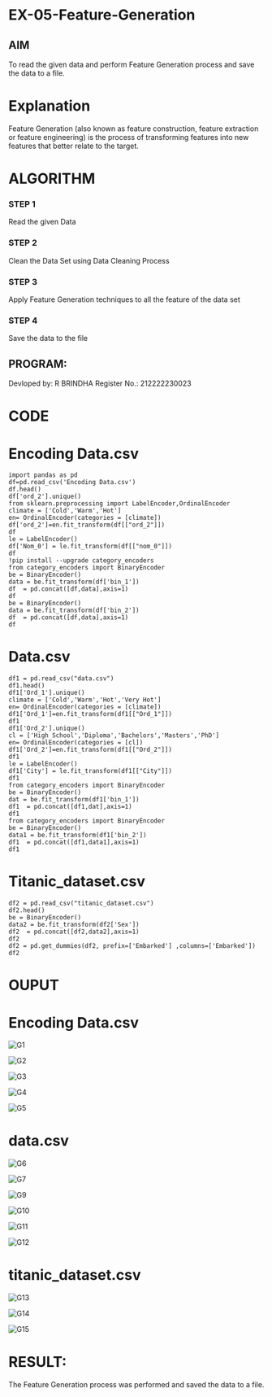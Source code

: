 # EX-05-Feature-Generation


## AIM
To read the given data and perform Feature Generation process and save the data to a file. 

# Explanation
Feature Generation (also known as feature construction, feature extraction or feature engineering) is the process of transforming features into new features that better relate to the target.
 

# ALGORITHM
### STEP 1
Read the given Data
### STEP 2
Clean the Data Set using Data Cleaning Process
### STEP 3
Apply Feature Generation techniques to all the feature of the data set
### STEP 4
Save the data to the file
## PROGRAM:
Devloped by: R BRINDHA
Register No.: 212222230023

# CODE
# Encoding Data.csv
```
import pandas as pd
df=pd.read_csv('Encoding Data.csv')
df.head()
df['ord_2'].unique()
from sklearn.preprocessing import LabelEncoder,OrdinalEncoder
climate = ['Cold','Warm','Hot']
en= OrdinalEncoder(categories = [climate])
df['ord_2']=en.fit_transform(df[["ord_2"]])
df
le = LabelEncoder()
df['Nom_0'] = le.fit_transform(df[["nom_0"]])
df
!pip install --upgrade category_encoders
from category_encoders import BinaryEncoder
be = BinaryEncoder()
data = be.fit_transform(df['bin_1'])
df  = pd.concat([df,data],axis=1)
df
be = BinaryEncoder()
data = be.fit_transform(df['bin_2'])
df  = pd.concat([df,data],axis=1)
df
```
# Data.csv
```
df1 = pd.read_csv("data.csv")
df1.head()
df1['Ord_1'].unique()
climate = ['Cold','Warm','Hot','Very Hot']
en= OrdinalEncoder(categories = [climate])
df1['Ord_1']=en.fit_transform(df1[["Ord_1"]])
df1
df1['Ord_2'].unique()
cl = ['High School','Diploma','Bachelors','Masters','PhD']
en= OrdinalEncoder(categories = [cl])
df1['Ord_2']=en.fit_transform(df1[["Ord_2"]])
df1
le = LabelEncoder()
df1['City'] = le.fit_transform(df1[["City"]])
df1
from category_encoders import BinaryEncoder
be = BinaryEncoder()
dat = be.fit_transform(df1['bin_1'])
df1  = pd.concat([df1,dat],axis=1)
df1
from category_encoders import BinaryEncoder
be = BinaryEncoder()
data1 = be.fit_transform(df1['bin_2'])
df1  = pd.concat([df1,data1],axis=1)
df1
```
# Titanic_dataset.csv
```
df2 = pd.read_csv("titanic_dataset.csv")
df2.head()
be = BinaryEncoder()
data2 = be.fit_transform(df2['Sex'])
df2  = pd.concat([df2,data2],axis=1)
df2
df2 = pd.get_dummies(df2, prefix=['Embarked'] ,columns=['Embarked'])
df2
```
# OUPUT
# Encoding Data.csv
![G1](https://user-images.githubusercontent.com/118889143/236739976-9ba66582-464f-417d-a3c1-a9c33c074895.png)

![G2](https://user-images.githubusercontent.com/118889143/236740007-148f49a1-ad85-4975-82bf-0e398a99bf43.png)

![G3](https://user-images.githubusercontent.com/118889143/236740052-6ab3591b-93d1-4df3-b4bc-ce4929bb7108.png)
 
![G4](https://user-images.githubusercontent.com/118889143/236740117-2d4cd807-1493-4061-af14-71d8f42264ee.png)

![G5](https://user-images.githubusercontent.com/118889143/236740149-60b2fefb-b3ae-4fde-b9c2-42a765622958.png)

# data.csv
![G6](https://user-images.githubusercontent.com/118889143/236740183-81ae711e-c9cb-40e9-af65-7d66c4777a07.png)

![G7](https://user-images.githubusercontent.com/118889143/236740223-11a5a239-9cb1-47c5-b300-68ff1a76a586.png)

![G9](https://user-images.githubusercontent.com/118889143/236740279-c3c2810c-6d1b-45b1-b9e1-c5186ba44fcd.png)

![G10](https://user-images.githubusercontent.com/118889143/236740368-9c3b4177-ef2a-45cf-b2e9-9f6640b65772.png)

![G11](https://user-images.githubusercontent.com/118889143/236740401-6d68e45f-19c1-4ffc-9063-5c38807baef9.png)

![G12](https://user-images.githubusercontent.com/118889143/236740439-9882c104-aee7-4681-9fee-0cbd60a0cd0d.png)

# titanic_dataset.csv
![G13](https://user-images.githubusercontent.com/118889143/236740469-68785f1d-b26c-40a1-988c-ad0e4f5963df.png)

![G14](https://user-images.githubusercontent.com/118889143/236740509-c4352cf0-19a7-4639-8422-cd90a651ff92.png)

![G15](https://user-images.githubusercontent.com/118889143/236740571-dc5f7dc7-c488-49c5-8bd9-df6b71d3cf04.png)

# RESULT:
The Feature Generation process was performed and saved the data to a file.
